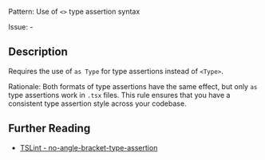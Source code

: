 Pattern: Use of `<>` type assertion syntax

Issue: -

## Description

Requires the use of `as Type` for type assertions instead of `<Type>`.  
  
Rationale: Both formats of type assertions have the same effect, but only `as` type assertions work in `.tsx` files. This rule ensures that you have a consistent type assertion style across your codebase.

## Further Reading

* [TSLint - no-angle-bracket-type-assertion](https://palantir.github.io/tslint/rules/no-angle-bracket-type-assertion)